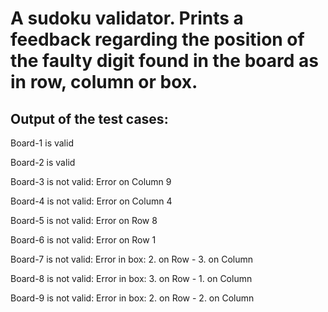# A sudoku validator. Prints a feedback regarding the position of the faulty digit found in the board as in row, column or box. 

## Output of the test cases: 
Board-1 is valid

Board-2 is valid

Board-3 is not valid:
	 Error on Column 9
  
Board-4 is not valid:
	 Error on Column 4
  
Board-5 is not valid:
	 Error on Row 8
  
Board-6 is not valid:
	 Error on Row 1
  
Board-7 is not valid:
	 Error in box: 2. on Row - 3. on Column
  
Board-8 is not valid:
	 Error in box: 3. on Row - 1. on Column
  
Board-9 is not valid:
	 Error in box: 2. on Row - 2. on Column
